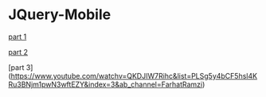 # JQuery-Mobile
[part 1](https://www.youtube.com/watch?v=JK2mgOqZ86c&ab_channel=FarhatRamzi)

[part 2](https://www.youtube.com/watch?v=Gl_MDftUtRY&ab_channel=FarhatRamzi)

[part 3] (https://www.youtube.com/watchv=QKDJIW7Rihc&list=PLSg5y4bCF5hsl4KRu3BNjm1pwN3wftEZY&index=3&ab_channel=FarhatRamzi)


